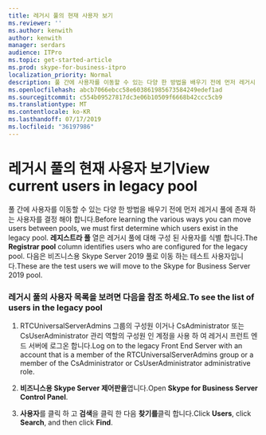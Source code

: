 ```yaml
---
title: 레거시 풀의 현재 사용자 보기
ms.reviewer: ''
ms.author: kenwith
author: kenwith
manager: serdars
audience: ITPro
ms.topic: get-started-article
ms.prod: skype-for-business-itpro
localization_priority: Normal
description: 풀 간에 사용자를 이동할 수 있는 다양 한 방법을 배우기 전에 먼저 레거시 풀에 존재 하는 사용자를 결정 해야 합니다. 레지스트라 풀 열은 레거시 풀에 대해 구성 된 사용자를 식별 합니다. 다음은 비즈니스용 Skype Server 2019 풀로 이동 하는 테스트 사용자입니다.
ms.openlocfilehash: abcb7066ebcc58e603861985673584249edef1ad
ms.sourcegitcommit: c554b09527817dc3e06b10509f6668b42ccc5cb9
ms.translationtype: MT
ms.contentlocale: ko-KR
ms.lasthandoff: 07/17/2019
ms.locfileid: "36197986"
---
```

# <a name="view-current-users-in-legacy-pool"></a><span data-ttu-id="27ec1-105">레거시 풀의 현재 사용자 보기</span><span class="sxs-lookup"><span data-stu-id="27ec1-105">View current users in legacy pool</span></span>

<span data-ttu-id="27ec1-106">풀 간에 사용자를 이동할 수 있는 다양 한 방법을 배우기 전에 먼저 레거시 풀에 존재 하는 사용자를 결정 해야 합니다.</span><span class="sxs-lookup"><span data-stu-id="27ec1-106">Before learning the various ways you can move users between pools, we must first determine which users exist in the legacy pool.</span></span> <span data-ttu-id="27ec1-107">**레지스트라 풀** 열은 레거시 풀에 대해 구성 된 사용자를 식별 합니다.</span><span class="sxs-lookup"><span data-stu-id="27ec1-107">The **Registrar pool** column identifies users who are configured for the legacy pool.</span></span> <span data-ttu-id="27ec1-108">다음은 비즈니스용 Skype Server 2019 풀로 이동 하는 테스트 사용자입니다.</span><span class="sxs-lookup"><span data-stu-id="27ec1-108">These are the test users we will move to the Skype for Business Server 2019 pool.</span></span>
  
### <a name="to-see-the-list-of-users-in-the-legacy-pool"></a><span data-ttu-id="27ec1-109">레거시 풀의 사용자 목록을 보려면 다음을 참조 하세요.</span><span class="sxs-lookup"><span data-stu-id="27ec1-109">To see the list of users in the legacy pool</span></span>

1. <span data-ttu-id="27ec1-110">RTCUniversalServerAdmins 그룹의 구성원 이거나 CsAdministrator 또는 CsUserAdministrator 관리 역할의 구성원 인 계정을 사용 하 여 레거시 프런트 엔드 서버에 로그온 합니다.</span><span class="sxs-lookup"><span data-stu-id="27ec1-110">Log on to the legacy Front End Server with an account that is a member of the RTCUniversalServerAdmins group or a member of the CsAdministrator or CsUserAdministrator administrative role.</span></span>
    
2. <span data-ttu-id="27ec1-111">**비즈니스용 Skype Server 제어판을**엽니다.</span><span class="sxs-lookup"><span data-stu-id="27ec1-111">Open **Skype for Business Server Control Panel**.</span></span>
    
3. <span data-ttu-id="27ec1-112">**사용자**를 클릭 하 고 **검색**을 클릭 한 다음 **찾기를**클릭 합니다.</span><span class="sxs-lookup"><span data-stu-id="27ec1-112">Click **Users**, click **Search**, and then click **Find**.</span></span>

  

